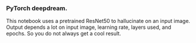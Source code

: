 ### PyTorch deepdream.
This notebook uses a pretrained ResNet50 to hallucinate on an input image.<br>
Output depends a lot on input image, learning rate, layers used, and epochs. So you do not always get a cool result.
